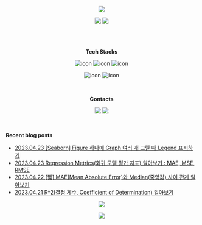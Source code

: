 <p align="center">
<img src="https://capsule-render.vercel.app/api?&type=waving&color=timeAuto&height=180&section=header&text=JS's%20Hub&fontSize=50&animation=fadeIn&fontAlignY=45" />
</p>

<p align="center">
<img src="https://github-readme-stats-git-master-woodywarhol9.vercel.app/api?username=woodywarhol9&show_icons=true&theme=dark">
<a href= "https://solved.ac/woodywarhol9"><img src="http://mazassumnida.wtf/api/generate_badge?boj=woodywarhol9"></a>

</p>

<br>
<br>

<p align="center">
<b>Tech Stacks</b>
</p>

<p align="center">
<img alt= "icon", src ="https://img.shields.io/badge/python-3776AB?style=flat&logo=python&logoColor=white">
<img alt= "icon", src ="https://img.shields.io/badge/mysql-4479A1?style=flat&logo=mysql&logoColor=white">
<img alt= "icon", src ="https://img.shields.io/badge/fastapi-009688?style=flat&logo=fastapi&logoColor=white">
</p>

<p align="center">
<img alt= "icon", src ="https://img.shields.io/badge/pytorch-EE4C2C?style=flat&logo=pytorch&logoColor=white">
<img alt= "icon", src ="https://img.shields.io/badge/pytorchlightning-792EE5?style=flat&logo=pytorchlightning&logoColor=white">
</p> 

<br>
  
<p align="center">
<b>Contacts</b>
</p>

<p align="center">
<a href= "mailto:woodywarhol9@gmail.com"><img src ="https://img.shields.io/badge/gmail-EA4335?style=flat&logo=gmail&logoColor=white"/></a>
<a href= "https://only-wanna.tistory.com/"><img src ="https://img.shields.io/badge/tistory-000000?style=flat&logo=tistory&logoColor=white"/></a>
</p>

<br>


<b>Recent blog posts</b>
- [2023.04.23 [Seaborn] Figure 하나에 Graph 여러 개 그릴 때 Legend 표시하기](https://only-wanna.tistory.com/entry/Seaborn-Figure-%ED%95%98%EB%82%98%EC%97%90-Graph-%EC%97%AC%EB%9F%AC-%EA%B0%9C-%EA%B7%B8%EB%A6%B4-%EB%95%8C-Legend-%ED%91%9C%EC%8B%9C%ED%95%98%EA%B8%B0) <br>
- [2023.04.23 Regression Metrics(회귀 모델 평가 지표) 알아보기 : MAE, MSE, RMSE](https://only-wanna.tistory.com/entry/Regression-Metrics%ED%9A%8C%EA%B7%80-%EB%AA%A8%EB%8D%B8-%ED%8F%89%EA%B0%80-%EC%A7%80%ED%91%9C%EC%95%8C%EC%95%84%EB%B3%B4%EA%B8%B0-MAE-MSE-RMSE) <br>
- [2023.04.22 [짧] MAE(Mean Absolute Error)와 Median(중앙값) 사이 관계 알아보기](https://only-wanna.tistory.com/entry/%EC%A7%A7-MAEMean-Absolute-Error%EC%99%80-Median%EC%A4%91%EC%95%99%EA%B0%92-%EC%82%AC%EC%9D%B4-%EA%B4%80%EA%B3%84-%EC%95%8C%EC%95%84%EB%B3%B4%EA%B8%B0) <br>
- [2023.04.21 R^2(결정 계수, Coefficient of Determination) 알아보기](https://only-wanna.tistory.com/entry/R2%EA%B2%B0%EC%A0%95-%EA%B3%84%EC%88%98-Coefficient-of-Determination-%EC%95%8C%EC%95%84%EB%B3%B4%EA%B8%B0) <br>

<p align="center">
<img src="https://hits.seeyoufarm.com/api/count/incr/badge.svg?url=https%3A%2F%2Fgithub.com%2FWoodywarhol9%2Fwoodywarhol9&count_bg=%2379C83D&title_bg=%23555555&icon=&icon_color=%23E7E7E7&title=hits&edge_flat=false" />
</p>

<p align="center">
<img src="https://capsule-render.vercel.app/api?type=waving&color=timeAuto&height=100&section=footer" />
</p>
